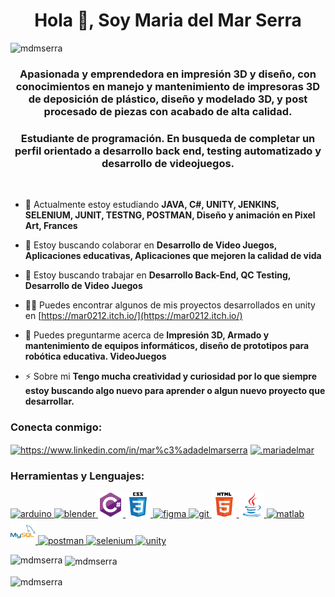 <h1 align="center">Hola 👋, Soy Maria del Mar Serra</h1>
<p align="left"> <img src="https://komarev.com/ghpvc/?username=mdmserra&label=Profile%20views&color=0e75b6&style=flat" alt="mdmserra" /> </p>
<h3 align="center">Apasionada y emprendedora en impresión 3D y diseño, con conocimientos en manejo y mantenimiento de impresoras 3D de deposición de plástico, diseño y modelado 3D, y post procesado de piezas con acabado de alta calidad.</h3>
<h3 align="center">Estudiante de programación. En busqueda de completar un perfil orientado a desarrollo back end, testing automatizado y desarrollo de videojuegos.</h3> 

<p align="left"> <a href="https://twitter.com/" target="blank"><img src="https://img.shields.io/twitter/follow/?logo=twitter&style=for-the-badge" alt="" /></a> </p>

- 🌱 Actualmente estoy estudiando **JAVA, C#, UNITY, JENKINS, SELENIUM, JUNIT, TESTNG, POSTMAN, Diseño y animación en Pixel Art, Frances**

- 👯 Estoy buscando colaborar en **Desarrollo de Video Juegos, Aplicaciones educativas, Aplicaciones que mejoren la calidad de vida**

- 🤝 Estoy buscando trabajar en **Desarrollo Back-End, QC Testing, Desarrollo de Video Juegos**

- 👨‍💻 Puedes encontrar algunos de mis proyectos desarrollados en unity en [https://mar0212.itch.io/](https://mar0212.itch.io/)

- 💬 Puedes preguntarme acerca de **Impresión 3D, Armado y mantenimiento de equipos informáticos, diseño de prototipos para robótica educativa. VideoJuegos**

- ⚡ Sobre mi **Tengo mucha creatividad y curiosidad por lo que siempre estoy buscando algo nuevo para aprender o algun nuevo proyecto que desarrollar.**

<h3 align="left">Conecta conmigo:</h3>
<p align="left">
<a href="https://linkedin.com/in/https://www.linkedin.com/in/mar%c3%adadelmarserra" target="blank"><img align="center" src="https://raw.githubusercontent.com/rahuldkjain/github-profile-readme-generator/master/src/images/icons/Social/linked-in-alt.svg" alt="https://www.linkedin.com/in/mar%c3%adadelmarserra" height="30" width="40" /></a>
<a href="https://discord.gg/.mariadelmar" target="blank"><img align="center" src="https://raw.githubusercontent.com/rahuldkjain/github-profile-readme-generator/master/src/images/icons/Social/discord.svg" alt=".mariadelmar" height="30" width="40" /></a>
</p>

<h3 align="left">Herramientas y Lenguajes:</h3>
<p align="left"> <a href="https://www.arduino.cc/" target="_blank" rel="noreferrer"> <img src="https://cdn.worldvectorlogo.com/logos/arduino-1.svg" alt="arduino" width="40" height="40"/> </a> <a href="https://www.blender.org/" target="_blank" rel="noreferrer"> <img src="https://download.blender.org/branding/community/blender_community_badge_white.svg" alt="blender" width="40" height="40"/> </a> <a href="https://www.w3schools.com/cs/" target="_blank" rel="noreferrer"> <img src="https://raw.githubusercontent.com/devicons/devicon/master/icons/csharp/csharp-original.svg" alt="csharp" width="40" height="40"/> </a> <a href="https://www.w3schools.com/css/" target="_blank" rel="noreferrer"> <img src="https://raw.githubusercontent.com/devicons/devicon/master/icons/css3/css3-original-wordmark.svg" alt="css3" width="40" height="40"/> </a> <a href="https://www.figma.com/" target="_blank" rel="noreferrer"> <img src="https://www.vectorlogo.zone/logos/figma/figma-icon.svg" alt="figma" width="40" height="40"/> </a> <a href="https://git-scm.com/" target="_blank" rel="noreferrer"> <img src="https://www.vectorlogo.zone/logos/git-scm/git-scm-icon.svg" alt="git" width="40" height="40"/> </a> <a href="https://www.w3.org/html/" target="_blank" rel="noreferrer"> <img src="https://raw.githubusercontent.com/devicons/devicon/master/icons/html5/html5-original-wordmark.svg" alt="html5" width="40" height="40"/> </a> <a href="https://www.java.com" target="_blank" rel="noreferrer"> <img src="https://raw.githubusercontent.com/devicons/devicon/master/icons/java/java-original.svg" alt="java" width="40" height="40"/> </a> <a href="https://www.mathworks.com/" target="_blank" rel="noreferrer"> <img src="https://upload.wikimedia.org/wikipedia/commons/2/21/Matlab_Logo.png" alt="matlab" width="40" height="40"/> </a> <a href="https://www.mysql.com/" target="_blank" rel="noreferrer"> <img src="https://raw.githubusercontent.com/devicons/devicon/master/icons/mysql/mysql-original-wordmark.svg" alt="mysql" width="40" height="40"/> </a> <a href="https://postman.com" target="_blank" rel="noreferrer"> <img src="https://www.vectorlogo.zone/logos/getpostman/getpostman-icon.svg" alt="postman" width="40" height="40"/> </a> <a href="https://www.selenium.dev" target="_blank" rel="noreferrer"> <img src="https://raw.githubusercontent.com/detain/svg-logos/780f25886640cef088af994181646db2f6b1a3f8/svg/selenium-logo.svg" alt="selenium" width="40" height="40"/> </a> <a href="https://unity.com/" target="_blank" rel="noreferrer"> <img src="https://www.vectorlogo.zone/logos/unity3d/unity3d-icon.svg" alt="unity" width="40" height="40"/> </a> </p>

<p><img align="left" src="https://github-readme-stats.vercel.app/api/top-langs?username=mdmserra&show_icons=true&locale=en&layout=compact" alt="mdmserra" /></p>

<p>&nbsp;<img align="center" src="https://github-readme-stats.vercel.app/api?username=mdmserra&show_icons=true&locale=en" alt="mdmserra" /></p>

<p><img align="center" src="https://github-readme-streak-stats.herokuapp.com/?user=mdmserra&" alt="mdmserra" /></p>
